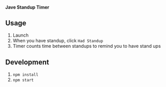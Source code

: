 #### Jave Standup Timer

## Usage
1. Launch
2. When you have standup, click `Had Standup`
3. Timer counts time between standups to remind you to have stand ups

## Development
1. `npm install`
2. `npm start`
